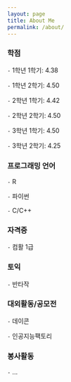 ```yaml
---
layout: page
title: About Me
permalink: /about/
---
```


### 학점

`-` 1학년 1학기: 4.38

`-` 1학년 2학기: 4.50

`-` 2학년 1학기: 4.42

`-` 2학년 2학기: 4.50

`-` 3학년 1학기: 4.50

`-` 3학년 2학기: 4.25

### 프로그래밍 언어

`-` R

`-` 파이썬

`-` C/C++

### 자격증

`-` 컴활 1급

### 토익

`-` 반타작

### 대외활동/공모전

`-` 데이콘

`-` 인공지능팩토리

### 봉사활동

`-` ...




[^1]:a blogging platform that natively supports Jupyter notebooks in addition to other formats.
